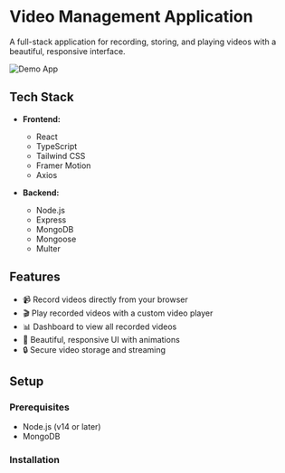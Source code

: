 # Video Management Application

A full-stack application for recording, storing, and playing videos with a beautiful, responsive interface.

![Demo App](https://postimg.cc/6TnVfYHr)

## Tech Stack

- **Frontend:**
  - React
  - TypeScript
  - Tailwind CSS
  - Framer Motion
  - Axios

- **Backend:**
  - Node.js
  - Express
  - MongoDB
  - Mongoose
  - Multer

## Features

- 📹 Record videos directly from your browser
- 🎬 Play recorded videos with a custom video player
- 📊 Dashboard to view all recorded videos
- 🎨 Beautiful, responsive UI with animations
- 🔒 Secure video storage and streaming

## Setup

### Prerequisites

- Node.js (v14 or later)
- MongoDB

### Installation
